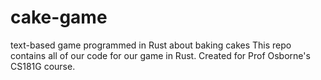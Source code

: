 # cake-game
text-based game programmed in Rust about baking cakes
This repo contains all of our code for our game in Rust. Created for Prof Osborne's CS181G course.
